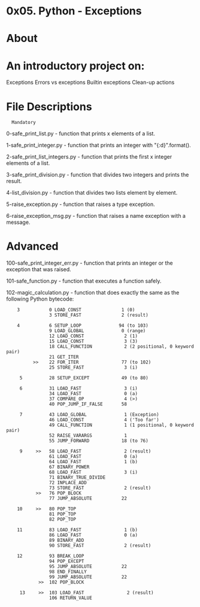 #  0x05. Python - Exceptions
#  About
#  An introductory project on:

   Exceptions
   Errors vs exceptions
   Builtin exceptions
   Clean-up actions

#   File Descriptions
      Mandatory
0-safe_print_list.py - function that prints x elements of a list.

1-safe_print_integer.py - function that prints an integer with "{:d}".format().

2-safe_print_list_integers.py - function that prints the first x integer elements of a list.

3-safe_print_division.py - function that divides two integers and prints the result.

4-list_division.py - function that divides two lists element by element.

5-raise_exception.py - function that raises a type exception.

6-raise_exception_msg.py - function that raises a name exception with a message.

#  Advanced
100-safe_print_integer_err.py - function that prints an integer or the exception that was raised.

101-safe_function.py - function that executes a function safely.

102-magic_calculation.py - function that does exactly the same as the following Python bytecode:

        3           0 LOAD_CONST               1 (0)
                    3 STORE_FAST               2 (result)

        4           6 SETUP_LOOP              94 (to 103)
                    9 LOAD_GLOBAL              0 (range)
                    12 LOAD_CONST               2 (1)
                    15 LOAD_CONST               3 (3)
                    18 CALL_FUNCTION            2 (2 positional, 0 keyword pair)
                    21 GET_ITER
              >>    22 FOR_ITER                77 (to 102)
                    25 STORE_FAST               3 (i)

         5          28 SETUP_EXCEPT            49 (to 80)

         6          31 LOAD_FAST                3 (i)
                    34 LOAD_FAST                0 (a)
                    37 COMPARE_OP               4 (>)
                    40 POP_JUMP_IF_FALSE       58

         7          43 LOAD_GLOBAL              1 (Exception)
                    46 LOAD_CONST               4 ('Too far')
                    49 CALL_FUNCTION            1 (1 positional, 0 keyword pair)
                    52 RAISE_VARARGS            1
                    55 JUMP_FORWARD            18 (to 76)

         9     >>   58 LOAD_FAST                2 (result)
                    61 LOAD_FAST                0 (a)
                    64 LOAD_FAST                1 (b)
                    67 BINARY_POWER
                    68 LOAD_FAST                3 (i)
                    71 BINARY_TRUE_DIVIDE
                    72 INPLACE_ADD
                    73 STORE_FAST               2 (result)
               >>   76 POP_BLOCK
                    77 JUMP_ABSOLUTE           22

        10     >>   80 POP_TOP
                    81 POP_TOP
                    82 POP_TOP

        11          83 LOAD_FAST                1 (b)
                    86 LOAD_FAST                0 (a)
                    89 BINARY_ADD
                    90 STORE_FAST               2 (result)

        12          93 BREAK_LOOP
                    94 POP_EXCEPT
                    95 JUMP_ABSOLUTE           22
                    98 END_FINALLY
                    99 JUMP_ABSOLUTE           22
                >>  102 POP_BLOCK

         13     >>  103 LOAD_FAST                2 (result)
                    106 RETURN_VALUE
